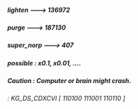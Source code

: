 ##### lighten ---> 136972 #####
##### purge ---> 187130 #####
##### super_norp ---> 407 #####
##### possible : x0.1, x0.01, .... #####
##### Caution : Computer or brain might crash. #####
###### _: KG_DS_CDXCVI [ 110100 111001 110110 ]_ ######

